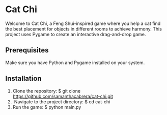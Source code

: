 # Cat Chi

Welcome to Cat Chi, a Feng Shui-inspired game where you help a cat find the best placement for objects in different rooms to achieve harmony. This project uses Pygame to create an interactive drag-and-drop game.

## Prerequisites

Make sure you have Python and Pygame installed on your system.

## Installation
1. Clone the repository:
$ git clone https://github.com/samanthacabrera/cat-chi.git
2.  Navigate to the project directory:
$ cd cat-chi
3. Run the game:
$ python main.py
